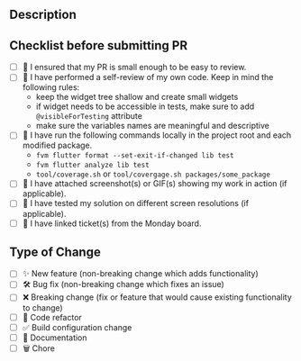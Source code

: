 <!--
  Thanks for contributing!

  Provide a description of your changes below and a general summary in the title

  Please look at the following checklist to ensure that your PR can be accepted quickly:
-->

## Description

<!--- Describe your changes in detail -->

## Checklist before submitting PR

<!--- Put an `x` in all the boxes that apply: -->

- [ ] 👀 I ensured that my PR is small enough to be easy to review. 
- [ ] 👀 I have performed a self-review of my own code. Keep in mind the following rules:
  - keep the widget tree shallow and create small widgets
  - if widget needs to be accessible in tests, make sure to add `@visibleForTesting` attribute
  - make sure the variables names are meaningful and descriptive
- [ ] 🧪 I have run the following commands locally in the project root and each modified package.
  - `fvm flutter format --set-exit-if-changed lib test`
  - `fvm flutter analyze lib test`
  - `tool/coverage.sh` or `tool/covergage.sh packages/some_package`
- [ ] 📸 I have attached screenshot(s) or GIF(s) showing my work in action (if applicable). 
- [ ] 📲 I have tested my solution on different screen resolutions (if applicable).
- [ ] 🎯 I have linked ticket(s) from the Monday board.

## Type of Change

<!--- Put an `x` in all the boxes that apply: -->

- [ ] ✨ New feature (non-breaking change which adds functionality)
- [ ] 🛠️ Bug fix (non-breaking change which fixes an issue)
- [ ] ❌ Breaking change (fix or feature that would cause existing functionality to change)
- [ ] 🧹 Code refactor
- [ ] ✅ Build configuration change
- [ ] 📝 Documentation
- [ ] 🗑️ Chore
